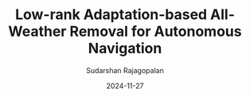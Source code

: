 ---
layout: post
image: images/loraa.png
authors: "<strong>Sudarshan Rajagopalan</strong>, Vishal M. Patel"
title: "Low-rank Adaptation-based All-Weather Removal for Autonomous Navigation"
categories: 
  - 'research'
date: 2024-11-27
venue: 'arXiv. <i>Under Review</i>'
website: 'https://sudraj2002.github.io/loraapage/'
author: "Sudarshan Rajagopalan"
arxiv: 
code: 
---
